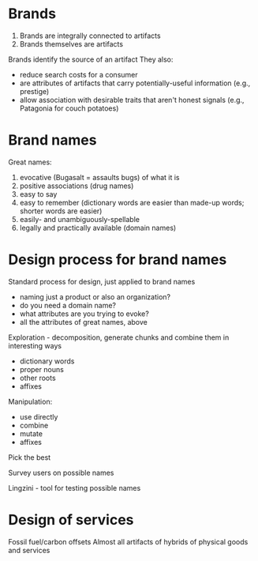 # Brands
1. Brands are integrally connected to artifacts
2. Brands themselves are artifacts

Brands identify the source of an artifact
They also:
* reduce search costs for a consumer
* are attributes of artifacts that carry potentially-useful information (e.g., prestige)
* allow association with desirable traits that aren't honest signals (e.g., Patagonia for couch potatoes)

# Brand names
Great names:
1. evocative (Bugasalt = assaults bugs) of what it is
2. positive associations (drug names)
3. easy to say
4. easy to remember (dictionary words are easier than made-up words; shorter words are easier)
5. easily- and unambiguously-spellable
6. legally and practically available (domain names)

# Design process for brand names
Standard process for design, just applied to brand names
* naming just a product or also an organization?
* do you need a domain name?
* what attributes are you trying to evoke?
* all the attributes of great names, above

Exploration - decomposition, generate chunks and combine them in interesting ways
* dictionary words
* proper nouns
* other roots
* affixes

Manipulation:
* use directly
* combine
* mutate
* affixes

Pick the best

Survey users on possible names

Lingzini - tool for testing possible names

# Design of services
Fossil fuel/carbon offsets
Almost all artifacts of hybrids of physical goods and services
